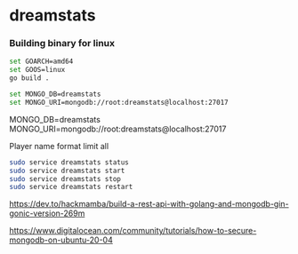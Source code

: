 # dreamstats

### Building binary for linux

```bash
set GOARCH=amd64
set GOOS=linux
go build .
```


```bash
set MONGO_DB=dreamstats
set MONGO_URI=mongodb://root:dreamstats@localhost:27017
```
MONGO_DB=dreamstats
MONGO_URI=mongodb://root:dreamstats@localhost:27017

Player name
format 
limit 
all

```bash
sudo service dreamstats status
sudo service dreamstats start
sudo service dreamstats stop
sudo service dreamstats restart
```


https://dev.to/hackmamba/build-a-rest-api-with-golang-and-mongodb-gin-gonic-version-269m

https://www.digitalocean.com/community/tutorials/how-to-secure-mongodb-on-ubuntu-20-04